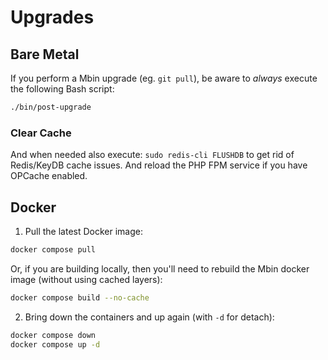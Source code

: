 # Upgrades

## Bare Metal

If you perform a Mbin upgrade (eg. `git pull`), be aware to _always_ execute the following Bash script:

```bash
./bin/post-upgrade
```

### Clear Cache

And when needed also execute: `sudo redis-cli FLUSHDB` to get rid of Redis/KeyDB cache issues. And reload the PHP FPM service if you have OPCache enabled.

## Docker

1. Pull the latest Docker image:

```bash
docker compose pull
```

Or, if you are building locally, then you'll need to rebuild the Mbin docker image (without using cached layers):

```bash
docker compose build --no-cache
```

2. Bring down the containers and up again (with `-d` for detach):

```bash
docker compose down
docker compose up -d
```
